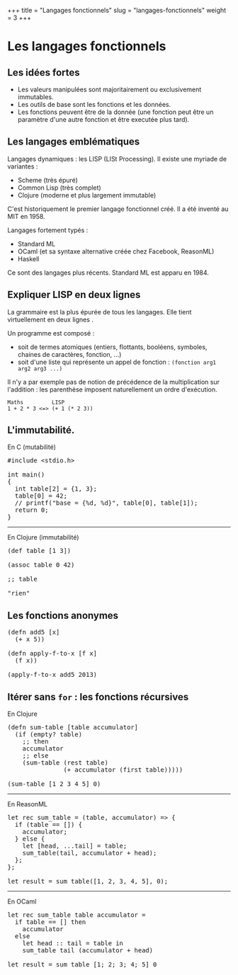 +++
title = "Langages fonctionnels"
slug = "langages-fonctionnels"
weight = 3
+++

# Les langages fonctionnels

## Les idées fortes

- Les valeurs manipulées sont majoritairement ou exclusivement immutables.
- Les outils de base sont les fonctions et les données.
- Les fonctions peuvent être de la donnée (une fonction peut être un paramètre d'une autre fonction et être executée plus tard).

## Les langages emblématiques

Langages dynamiques : les LISP (LISt Processing). Il existe une myriade de variantes :

- Scheme (très épuré)
- Common Lisp (très complet)
- Clojure (moderne et plus largement immutable)

C'est historiquement le premier langage fonctionnel créé. Il a été inventé au MIT en 1958.

Langages fortement typés :

- Standard ML
- OCaml (et sa syntaxe alternative créée chez Facebook, ReasonML)
- Haskell

Ce sont des langages plus récents. Standard ML est apparu en 1984.


## Expliquer LISP en deux lignes

La grammaire est la plus épurée de tous les langages. Elle tient virtuellement en deux lignes .

Un programme est composé :

- soit de termes atomiques (entiers, flottants, booléens, symboles, chaines de caractères, fonction, ...)
- soit d'une liste qui représente un appel de fonction : `(fonction arg1 arg2 arg3 ...)`

Il n'y a par exemple pas de notion de précédence de la multiplication sur l'addition : les parenthèse imposent naturellement un ordre d'exécution.

```
Maths         LISP
1 + 2 * 3 <=> (+ 1 (* 2 3))
```

## L'immutabilité.


En C (mutabilité)

<pre class="language-klipse-cpp">
#include &lt;stdio.h&gt;

int main()
{
  int table[2] = {1, 3};
  table[0] = 42;
  // printf("base = {%d, %d}", table[0], table[1]);
  return 0;
}
</pre>

---

En Clojure (immutabilité)

<pre class="language-klipse-clojure">
(def table [1 3])

(assoc table 0 42)

;; table

"rien"
</pre>


## Les fonctions anonymes


<pre class="language-klipse-clojure">
(defn add5 [x]
  (+ x 5))

(defn apply-f-to-x [f x]
  (f x))
  
(apply-f-to-x add5 2013) 
</pre>


## Itérer sans `for` : les fonctions récursives

En Clojure

<pre class="language-klipse-clojure">
(defn sum-table [table accumulator]
  (if (empty? table)
    ;; then
    accumulator
    ;; else
    (sum-table (rest table)
               (+ accumulator (first table)))))

(sum-table [1 2 3 4 5] 0)
</pre>

---

En ReasonML

<pre class="language-klipse-reason3">
let rec sum_table = (table, accumulator) => {
  if (table == []) {
    accumulator;
  } else {
    let [head, ...tail] = table;
    sum_table(tail, accumulator + head);
  };
};

let result = sum_table([1, 2, 3, 4, 5], 0);
</pre>

---

En OCaml

<pre class="language-klipse-ocaml">
let rec sum_table table accumulator =
  if table == [] then
    accumulator
  else
    let head :: tail = table in
    sum_table tail (accumulator + head)

let result = sum_table [1; 2; 3; 4; 5] 0
</pre>
